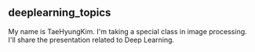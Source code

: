 deeplearning_topics
-------------------------------------------------
My name is TaeHyungKim.
I'm taking a special class in image processing.
I'll share the presentation related to Deep Learning.
